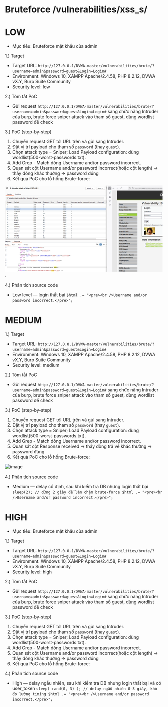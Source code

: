 # Bruteforce /vulnerabilities/xss_s/
# LOW
- Mục tiêu: Bruteforce mật khẩu của admin

1.) Target
- Target URL: `http://127.0.0.1/DVWA-master/vulnerabilities/brute/?username=admin&password=guest&Login=Login#`
- Environment: Windows 10, XAMPP Apache/2.4.58, PHP 8.2.12, DVWA vX.Y, Burp Suite Community
- Security level: low

2.) Tóm tắt PoC

- Gửi request `http://127.0.0.1/DVWA-master/vulnerabilities/brute/?username=admin&password=guest&Login=Login#` sang chức năng Intruder của burp, brute force sniper attack vào tham số guest, dùng wordlist password để check

3.) PoC (step-by-step)
  1. Chuyển request GET tới URL trên và gửi sang Intruder.
  2. Đặt vị trí payload cho tham số `password` (thay `guest`).
  3. Chọn attack type = Sniper; Load Payload configuration: dùng wordlist(500-worst-passwords.txt).
  4. Add Grep - Match dòng Username and/or password incorrect.
  5. Quan sát cột Username and/or password incorrect(hoặc cột length) → thấy dòng khác thường → password đúng
  6. Kết quả PoC cho lỗ hổng Brute-force:
  
  ![anh1](images/bruteforce.png).

4.) Phân tích source code
- Low level — login thất bại
`$html .= "<pre><br />Username and/or password incorrect.</pre>";`

# MEDIUM
1.) Target
- Target URL: `http://127.0.0.1/DVWA-master/vulnerabilities/brute/?username=admin&password=guest&Login=Login#`
- Environment: Windows 10, XAMPP Apache/2.4.58, PHP 8.2.12, DVWA vX.Y, Burp Suite Community
- Security level: medium

2.) Tóm tắt PoC

- Gửi request `http://127.0.0.1/DVWA-master/vulnerabilities/brute/?username=admin&password=guest&Login=Login#` sang chức năng Intruder của burp, brute force sniper attack vào tham số guest, dùng wordlist password để check

3.) PoC (step-by-step)
  1. Chuyển request GET tới URL trên và gửi sang Intruder.
  2. Đặt vị trí payload cho tham số `password` (thay `guest`).
  3. Chọn attack type = Sniper; Load Payload configuration: dùng wordlist(500-worst-passwords.txt).
  4. Add Grep - Match dòng Username and/or password incorrect.
  5. Quan sát cột Response received → thấy dòng trả về khác thường → password đúng
  6. Kết quả PoC cho lỗ hổng Brute-force:

  <img width="1003" height="790" alt="image" src="https://github.com/user-attachments/assets/0689990b-c597-432b-82ae-2dc2b5cf613d" />

4.) Phân tích source code
- Medium — delay cố định, sau khi kiểm tra DB nhưng login thất bại
`sleep(2); // dừng 2 giây để làm chậm brute-force
$html .= "<pre><br />Username and/or password incorrect.</pre>";`
# HIGH
- Mục tiêu: Bruteforce mật khẩu của admin

1.) Target
- Target URL: `http://127.0.0.1/DVWA-master/vulnerabilities/brute/?username=admin&password=guest&Login=Login#`
- Environment: Windows 10, XAMPP Apache/2.4.58, PHP 8.2.12, DVWA vX.Y, Burp Suite Community
- Security level: high

2.) Tóm tắt PoC

- Gửi request `http://127.0.0.1/DVWA-master/vulnerabilities/brute/?username=admin&password=guest&Login=Login#` sang chức năng Intruder của burp, brute force sniper attack vào tham số guest, dùng wordlist password để check

3.) PoC (step-by-step)
  1. Chuyển request GET tới URL trên và gửi sang Intruder.
  2. Đặt vị trí payload cho tham số `password` (thay `guest`).
  3. Chọn attack type = Sniper; Load Payload configuration: dùng wordlist(500-worst-passwords.txt).
  4. Add Grep - Match dòng Username and/or password incorrect.
  5. Quan sát cột Username and/or password incorrect(hoặc cột length) → thấy dòng khác thường → password đúng
  6. Kết quả PoC cho lỗ hổng Brute-force:
  

4.) Phân tích source code
- High — delay ngẫu nhiên, sau khi kiểm tra DB nhưng login thất bại và có user_token
`sleep( rand(0, 3) ); // delay ngẫu nhiên 0–3 giây, khó đo lường timing
$html .= "<pre><br />Username and/or password incorrect.</pre>";`
